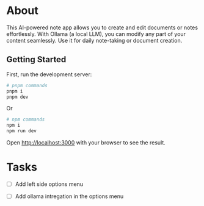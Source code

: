 # About

This AI-powered note app allows you to create and edit documents or notes effortlessly. With Ollama (a local LLM), you can modify any part of your content seamlessly. Use it for daily note-taking or document creation.


## Getting Started

First, run the development server:

```bash
# pnpm commands
pnpm i
pnpm dev
```

Or

```bash
# npm commands
npm i
npm run dev
```

Open <http://localhost:3000> with your browser to see the result.

# Tasks

- [ ] Add left side options menu
- [ ] Add ollama intregation in the options menu


